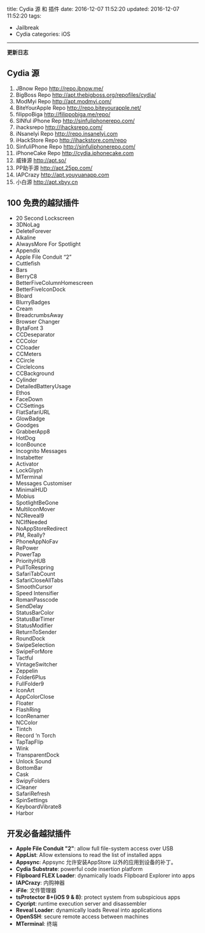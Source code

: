 title: Cydia 源 和 插件
date: 2016-12-07 11:52:20
updated: 2016-12-07 11:52:20
tags:
- Jailbreak
- Cydia
categories: iOS
---

**更新日志**

## Cydia 源

1. JBnow Repo <http://repo.jbnow.me/>
2. BigBoss Repo <http://apt.thebigboss.org/repofiles/cydia/>
3. ModMyi Repo <http://apt.modmyi.com/>
4. BiteYourApple Repo <http://repo.biteyourapple.net/>
5. filippoBiga <http://filippobiga.me/repo/>
6. SINful iPhone Rep <http://sinfuliphonerepo.com/> 
7. ihacksrepo <http://ihacksrepo.com/>
8. iNsanelyi Repo <http://repo.insanelyi.com>
9. iHackStore Repo <http://ihackstore.com/repo>
10. SinfuliPhone Repo <http://sinfuliphonerepo.com/>
11. iPhoneCake Repo <http://cydia.iphonecake.com>
12. 威锋源 <http://apt.so/>
13. PP助手源 <http://apt.25pp.com/>
14. IAPCrazy <http://apt.youyuanapp.com>
15. 小白源 <http://apt.xbyy.cn>

<!-- more -->

## 100 免费的越狱插件
* 20 Second Lockscreen
* 3DNoLag
* DeleteForever
* Alkaline
* AlwaysMore For Spotlight
* Appendix
* Apple File Conduit “2”
* Cuttlefish
* Bars
* BerryC8
* BetterFiveColumnHomescreen
* BetterFiveIconDock
* Bloard
* BlurryBadges
* Cream
* BreadcrumbsAway
* Browser Changer
* BytaFont 3
* CCDeseparator
* CCColor
* CCloader
* CCMeters
* CCircle
* CircleIcons
* CCBackground
* Cylinder
* DetailedBatteryUsage
* Ethos
* FaceDown
* CCSettings
* FlatSafariURL
* GlowBadge
* Goodges
* GrabberApp8
* HotDog
* IconBounce
* Incognito Messages
* Instabetter
* Activator
* LockGlyph
* MTerminal
* Messages Customiser
* MinimalHUD
* Mobius
* SpotlightBeGone
* MultiIconMover
* NCReveal9
* NCIfNeeded
* NoAppStoreRedirect
* PM, Really?
* PhoneAppNoFav
* RePower
* PowerTap
* PriorityHUB
* PullToRespring
* SafariTabCount
* SafariCloseAllTabs
* SmoothCursor
* Speed Intensifier
* RomanPasscode
* SendDelay
* StatusBarColor
* StatusBarTimer
* StatusModifier
* ReturnToSender
* RoundDock
* SwipeSelection
* SwipeForMore
* Tactful
* VintageSwitcher
* Zeppelin
* Folder6Plus
* FullFolder9
* IconArt
* AppColorClose
* Floater
* FlashRing
* IconRenamer
* NCColor
* Tintch
* Record ‘n Torch
* TapTapFlip
* Wink
* TransparentDock
* Unlock Sound
* BottomBar
* Cask
* SwipyFolders
* iCleaner
* SafariRefresh
* SpinSettings
* KeyboardVibrate8
* Harbor

## 开发必备越狱插件

* **Apple File Conduit "2"**: allow full file-system access over USB
* **AppList**: Allow extensions to read the list of installed apps
* **Appsync**: Appsync 允许安装AppStore 以外的应用到设备的补丁。
* **Cydia Substrate**: powerful code insertion platform
* **Flipboard FLEX Loader**: dynamically loads Flipboard Explorer into apps
* **IAPCrazy**: 内购神器
* **iFile**: 文件管理器
* **tsProtector 8+(iOS 9 & 8)**: protect system from subspicious apps
* **Cycript**: runtime execution server and disassembler
* **Reveal Loader**: dynamically loads Reveal into applications
* **OpenSSH**: secure remote access between machines
* **MTerminal**: 终端

